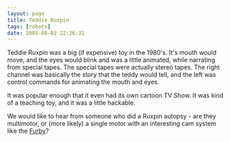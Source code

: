 ```yaml
---
layout: page
title: Teddie Ruxpin
tags: [robots]
date: 2005-08-02 22:26:31
---
```

Teddie Ruxpin was a big (if expensive) toy in the 1980's. It's mouth would move, and the eyes would blink and was a little animated, while narrating from special tapes. The special tapes were actually stereo tapes. The right channel was basically the story that the teddy would tell, and the left was control commands for animating the mouth and eyes.

It was popular enough that it even had its own cartoon TV Show. It was kind of a teaching toy, and it was a little hackable.

We would like to hear from someone who did a Ruxpin autopsy - are they multimotor, or (more likely) a single motor with an interesting cam system like the [Furby](/wiki/furby.html "Furby")?
